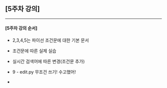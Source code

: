 ## [5주차 강의]

-----
#### [5주차 강의 순서]
* 2,3,4,5는 파이선 조건문에 대한 기본 문서
* 조건문에 따른 실제 실습
* 실시간 검색어에 따른 변경(조건문 추가)


* 9 - edit.py 무조건 쓰기! 수고했어!
*  